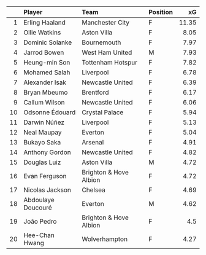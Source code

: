 |    | Player             | Team                   | Position   |    xG |
|---:|:-------------------|:-----------------------|:-----------|------:|
|  1 | Erling Haaland     | Manchester City        | F          | 11.35 |
|  2 | Ollie Watkins      | Aston Villa            | F          |  8.05 |
|  3 | Dominic Solanke    | Bournemouth            | F          |  7.97 |
|  4 | Jarrod Bowen       | West Ham United        | M          |  7.93 |
|  5 | Heung-min Son      | Tottenham Hotspur      | F          |  7.82 |
|  6 | Mohamed Salah      | Liverpool              | F          |  6.78 |
|  7 | Alexander Isak     | Newcastle United       | F          |  6.39 |
|  8 | Bryan Mbeumo       | Brentford              | F          |  6.17 |
|  9 | Callum Wilson      | Newcastle United       | F          |  6.06 |
| 10 | Odsonne Édouard    | Crystal Palace         | F          |  5.94 |
| 11 | Darwin Núñez       | Liverpool              | F          |  5.13 |
| 12 | Neal Maupay        | Everton                | F          |  5.04 |
| 13 | Bukayo Saka        | Arsenal                | F          |  4.91 |
| 14 | Anthony Gordon     | Newcastle United       | F          |  4.82 |
| 15 | Douglas Luiz       | Aston Villa            | M          |  4.72 |
| 16 | Evan Ferguson      | Brighton & Hove Albion | F          |  4.72 |
| 17 | Nicolas Jackson    | Chelsea                | F          |  4.69 |
| 18 | Abdoulaye Doucouré | Everton                | M          |  4.62 |
| 19 | João Pedro         | Brighton & Hove Albion | F          |  4.5  |
| 20 | Hee-Chan Hwang     | Wolverhampton          | F          |  4.27 |